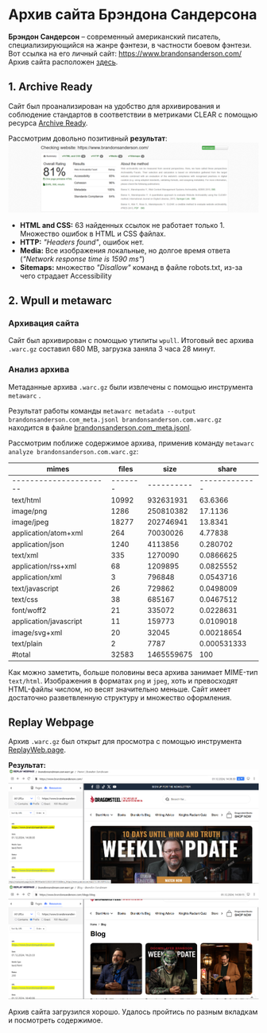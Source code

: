 # Архив сайта Брэндона Сандерсона
**Брэндон Сандерсон** – современный американский писатель, специализирующийся на жанре фэнтези, в частности боевом фэнтези. Вот ссылка на его личный сайт: https://www.brandonsanderson.com/
Архив сайта расположен [здесь](https://disk.yandex.ru/d/k0NkU9RO9CCikA).
## 1. Archive Ready
Сайт был проанализирован на удобство для архивирования и соблюдение стандартов в соответствии в метриками CLEAR с помощью ресурса [Archive Ready](https://archiveready.com/).

Рассмотрим довольно позитивный **результат**:
![](https://github.com/akeranina/web-archives/blob/main/archives/brandonsanderson.com/archive_ready.png) 
 - **HTML and CSS:** 63 найденных ссылок не работает только 1. Множество ошибок в HTML и CSS файлах.
 - **HTTP:** *"Headers found"*, ошибок нет.
 - **Media:** Все изображения локальные, но долгое время ответа (*"Network response time is 1590 ms"*)
 - **Sitemaps:** множество *"Disallow"* команд в файле robots.txt, из-за чего страдает Accessibility
 ## 2. Wpull и metawarc
 ### Архивация сайта
 Сайт был архивирован с помощью утилиты `wpull`.
 Итоговый вес архива `.warc.gz` составил 680 MB, загрузка заняла 3 часа 28 минут.
 ### Анализ архива
 Метаданные архива `.warc.gz` были извлечены с помощью инструмента `metawarc` . 

 Результат работы команды `metawarc metadata --output brandonsanderson.com_meta.jsonl brandonsanderson.com.warc.gz` находится в файле [brandonsanderson.com_meta.jsonl](https://github.com/akeranina/web-archives/blob/main/archives/brandonsanderson.com/brandonsanderson.com_meta.jsonl "brandonsanderson.com_meta.jsonl").

Рассмотрим поближе содержимое архива, применив команду `metawarc analyze brandonsanderson.com.warc.gz`:

| mimes                  | files   | size       | share         |
|------------------------|---------|------------|---------------|
| ---------------------- | ------- | ---------- | ------------- |
| text/html              | 10992   | 932631931  | 63.6366       |
| image/png              | 1286    | 250810382  | 17.1136       |
| image/jpeg             | 18277   | 202746941  | 13.8341       |
| application/atom+xml   | 264     | 70030026   | 4.77838       |
| application/json       | 1240    | 4113856    | 0.280702      |
| text/xml               | 335     | 1270090    | 0.0866625     |
| application/rss+xml    | 68      | 1209895    | 0.0825552     |
| application/xml        | 3       | 796848     | 0.0543716     |
| text/javascript        | 26      | 729862     | 0.0498009     |
| text/css               | 38      | 685167     | 0.0467512     |
| font/woff2             | 21      | 335072     | 0.0228631     |
| application/javascript | 11      | 159773     | 0.0109018     |
| image/svg+xml          | 20      | 32045      | 0.00218654    |
| text/plain             | 2       | 7787       | 0.000531333   |
| #total                 | 32583   | 1465559675 | 100           |

Как можно заметить, больше половины веса архива занимает MIME-тип `text/html`. Изображения в форматах `png` и `jpeg`, хоть и превосходят HTML-файлы числом, но весят значительно меньше. Сайт имеет достаточно разветвленную структуру и множество оформления.

## Replay Webpage
 Архив `.warc.gz` был открыт для просмотра с помощью инструмента [ReplayWeb.page](https://replayweb.page/).
 
 **Результат:**
 ![Главная страница](https://github.com/akeranina/web-archives/blob/main/archives/brandonsanderson.com/replay_webpage_1.png)
![Раздел "Блог"](https://github.com/akeranina/web-archives/blob/main/archives/brandonsanderson.com/replay_webpage_2.png)

Архив сайта загрузился хорошо. Удалось пройтись по разным вкладкам и посмотреть содержимое.
